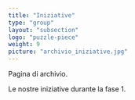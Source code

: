 ```yaml
---
title: "Iniziative"
type: "group"
layout: "subsection"
logo: "puzzle-piece"
weight: 9
picture: "archivio_iniziative.jpg"
---
```


Pagina di archivio.

Le nostre iniziative durante la fase 1.
